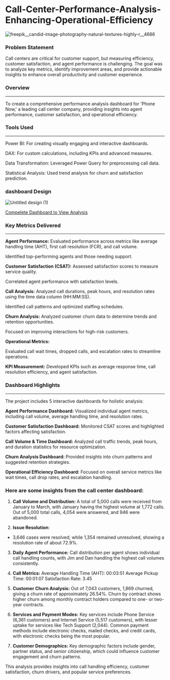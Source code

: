 # Call-Center-Performance-Analysis-Enhancing-Operational-Efficiency

![freepik__candid-image-photography-natural-textures-highly-r__4686](https://github.com/user-attachments/assets/0e7a9d16-a0cc-401f-ab64-67ce69d4834e)





### Problem Statement

Call centers are critical for customer support, but measuring efficiency, customer satisfaction, and agent performance is challenging. The goal was to analyze key metrics, identify improvement areas, and provide actionable insights to enhance overall productivity and customer experience.

### Overview

---

To create a comprehensive performance analysis dashboard for 'Phone Now,' a leading call center company, providing insights into agent performance, customer satisfaction, and operational efficiency.  
### Tools Used

---

Power BI: For creating visually engaging and interactive dashboards.

DAX: For custom calculations, including KPIs and advanced measures.

Data Transformation: Leveraged Power Query for preprocessing call data.

Statistical Analysis: Used trend analysis for churn and satisfaction prediction.

### dashboard Design


![Untitled design (1)](https://github.com/user-attachments/assets/81d8eccf-dacd-4c13-a1c5-b61e37098253)

[Compelete Dashboard to View Analysis](https://app.powerbi.com/view?r=eyJrIjoiNWY2NzViZDMtZTRkMi00MjE0LWFkODctZTlhZDViODg5MWJmIiwidCI6IjViOGEyNGIxLTA5MjgtNDdmZC04MzhmLTgwYTMxNTVhM2NhZiJ9)





### Key Metrics Delivered

---

**Agent Performance:**
Evaluated performance across metrics like average handling time (AHT), first call resolution (FCR), and call volume.

Identified top-performing agents and those needing support.

**Customer Satisfaction (CSAT):**
Assessed satisfaction scores to measure service quality.

Correlated agent performance with satisfaction levels.

**Call Analysis:**
Analyzed call durations, peak hours, and resolution rates using the time data column (HH:MM:SS).

Identified call patterns and optimized staffing schedules.

**Churn Analysis:**
Analyzed customer churn data to determine trends and retention opportunities.

Focused on improving interactions for high-risk customers.

**Operational Metrics:**

Evaluated call wait times, dropped calls, and escalation rates to streamline operations.

**KPI Measurement:**
Developed KPIs such as average response time, call resolution efficiency, and agent satisfaction.

### Dashboard Highlights

---

The project includes 5 interactive dashboards for holistic analysis:

**Agent Performance Dashboard:**
Visualized individual agent metrics, including call volume, average handling time, and resolution rates.

**Customer Satisfaction Dashboard:**
Monitored CSAT scores and highlighted factors affecting satisfaction.

**Call Volume & Time Dashboard:**
Analyzed call traffic trends, peak hours, and duration statistics for resource optimization.

**Churn Analysis Dashboard:**
Provided insights into churn patterns and suggested retention strategies.

**Operational Efficiency Dashboard:**
Focused on overall service metrics like wait times, call drop rates, and escalation handling.


### Here are some insights from the call center dashboard:

1. **Call Volume and Distribution:**
   A total of 5,000 calls were received from January to March, with January having the highest volume at 1,772 calls.
  Out of 5,000 total calls, 4,054 were answered, and 946 were abandoned.

2. **Issue Resolution**:
  - 3,646 cases were resolved, while 1,354 remained unresolved, showing a resolution rate of about 72.9%.

3. **Daily Agent Performance:**
  Call distribution per agent shows individual call handling counts, with Jim and Dan handling the highest call volumes consistently.

4. **Call Metrics:**
  Average Handling Time (AHT): 00:03:51
  Average Pickup Time: 00:01:07
  Satisfaction Rate: 3.45

5. **Customer Churn Analysis:**
  Out of 7,043 customers, 1,869 churned, giving a churn rate of approximately 26.54%.
  Churn by contract shows higher churn among monthly contract holders compared to one- or two-year contracts.

6. **Services and Payment Modes:**
  Key services include Phone Service (6,361 customers) and Internet Service (5,517 customers), with lesser uptake for services like Tech Support (2,044).
  Common payment methods include electronic checks, mailed checks, and credit cards, with electronic checks being the most popular.

7. **Customer Demographics:**
  Key demographic factors include gender, partner status, and senior citizenship, which could influence customer engagement and churn patterns.

This analysis provides insights into call handling efficiency, customer satisfaction, churn drivers, and popular service preferences.

